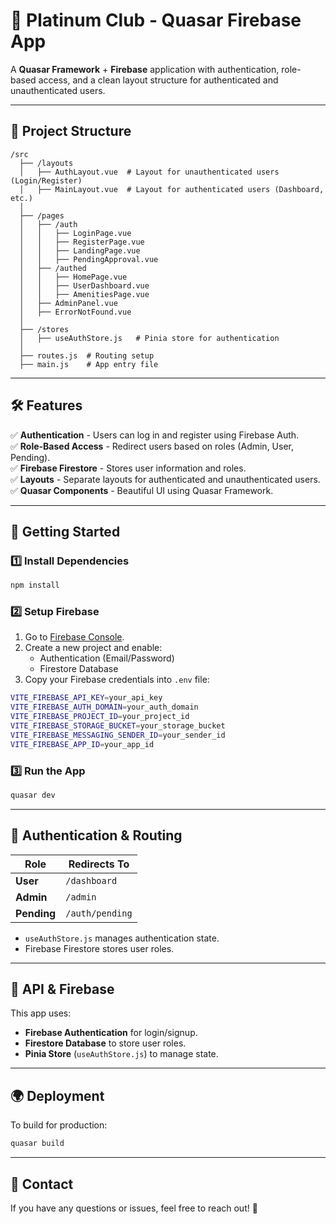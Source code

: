 # 📌 Platinum Club - Quasar Firebase App

A **Quasar Framework** + **Firebase** application with authentication, role-based access, and a clean layout structure for authenticated and unauthenticated users.

---

## 📂 Project Structure
```
/src
  ├── /layouts
  │   ├── AuthLayout.vue  # Layout for unauthenticated users (Login/Register)
  │   ├── MainLayout.vue  # Layout for authenticated users (Dashboard, etc.)
  │
  ├── /pages
  │   ├── /auth
  │   │   ├── LoginPage.vue
  │   │   ├── RegisterPage.vue
  │   │   ├── LandingPage.vue
  │   │   ├── PendingApproval.vue
  │   ├── /authed
  │   │   ├── HomePage.vue
  │   │   ├── UserDashboard.vue
  │   │   ├── AmenitiesPage.vue
  │   ├── AdminPanel.vue
  │   ├── ErrorNotFound.vue
  │
  ├── /stores
  │   ├── useAuthStore.js   # Pinia store for authentication
  │
  ├── routes.js  # Routing setup
  ├── main.js    # App entry file
```

---

## 🛠 Features
✅ **Authentication** - Users can log in and register using Firebase Auth.  
✅ **Role-Based Access** - Redirect users based on roles (Admin, User, Pending).  
✅ **Firebase Firestore** - Stores user information and roles.  
✅ **Layouts** - Separate layouts for authenticated and unauthenticated users.  
✅ **Quasar Components** - Beautiful UI using Quasar Framework.  

---

## 🚀 Getting Started
### 1️⃣ Install Dependencies
```sh
npm install
```

### 2️⃣ Setup Firebase
1. Go to [Firebase Console](https://console.firebase.google.com/).  
2. Create a new project and enable:
   - Authentication (Email/Password)
   - Firestore Database  
3. Copy your Firebase credentials into `.env` file:
```sh
VITE_FIREBASE_API_KEY=your_api_key
VITE_FIREBASE_AUTH_DOMAIN=your_auth_domain
VITE_FIREBASE_PROJECT_ID=your_project_id
VITE_FIREBASE_STORAGE_BUCKET=your_storage_bucket
VITE_FIREBASE_MESSAGING_SENDER_ID=your_sender_id
VITE_FIREBASE_APP_ID=your_app_id
```

### 3️⃣ Run the App
```sh
quasar dev
```

---

## 🔑 Authentication & Routing
| Role  | Redirects To  |
|--------|-------------|
| **User**  | `/dashboard` |
| **Admin** | `/admin` |
| **Pending** | `/auth/pending` |

- `useAuthStore.js` manages authentication state.  
- Firebase Firestore stores user roles.  

---

## 📜 API & Firebase
This app uses:
- **Firebase Authentication** for login/signup.
- **Firestore Database** to store user roles.
- **Pinia Store** (`useAuthStore.js`) to manage state.

---

## 🌍 Deployment
To build for production:
```sh
quasar build
```

---

## 📧 Contact
If you have any questions or issues, feel free to reach out! 🚀
